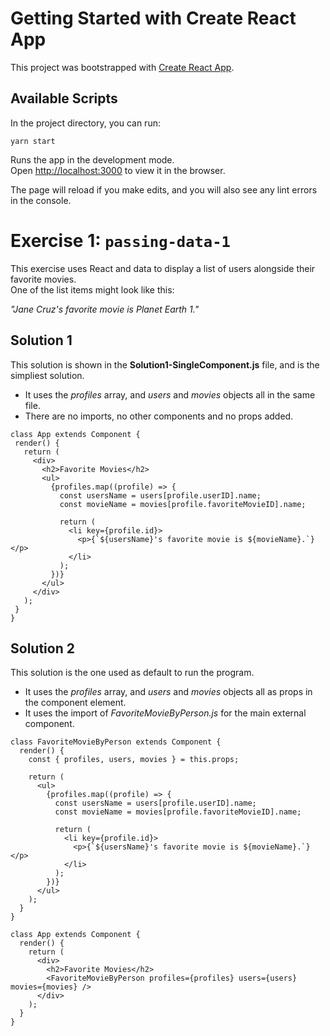 # Getting Started with Create React App

This project was bootstrapped with [Create React App](https://github.com/facebook/create-react-app).

## Available Scripts

In the project directory, you can run:

`yarn start`

Runs the app in the development mode.\
Open [http://localhost:3000](http://localhost:3000) to view it in the browser.

The page will reload if you make edits, and you will also see any lint errors in the console.

# Exercise 1: `passing-data-1`

This exercise uses React and data to display a list of users alongside their favorite movies.\
One of the list items might look like this:

_"Jane Cruz's favorite movie is Planet Earth 1."_

## Solution 1

This solution is shown in the **Solution1-SingleComponent.js** file, and is the simpliest solution.

- It uses the _profiles_ array, and _users_ and _movies_ objects all in the same file.
- There are no imports, no other components and no props added.

```
class App extends Component {
 render() {
   return (
     <div>
       <h2>Favorite Movies</h2>
       <ul>
         {profiles.map((profile) => {
           const usersName = users[profile.userID].name;
           const movieName = movies[profile.favoriteMovieID].name;

           return (
             <li key={profile.id}>
               <p>{`${usersName}'s favorite movie is ${movieName}.`}</p>
             </li>
           );
         })}
       </ul>
     </div>
   );
 }
}
```

## Solution 2

This solution is the one used as default to run the program.

- It uses the _profiles_ array, and _users_ and _movies_ objects all as props in the component element.
- It uses the import of _FavoriteMovieByPerson.js_ for the main external component.

```
class FavoriteMovieByPerson extends Component {
  render() {
    const { profiles, users, movies } = this.props;

    return (
      <ul>
        {profiles.map((profile) => {
          const usersName = users[profile.userID].name;
          const movieName = movies[profile.favoriteMovieID].name;

          return (
            <li key={profile.id}>
              <p>{`${usersName}'s favorite movie is ${movieName}.`}</p>
            </li>
          );
        })}
      </ul>
    );
  }
}
```

```
class App extends Component {
  render() {
    return (
      <div>
        <h2>Favorite Movies</h2>
        <FavoriteMovieByPerson profiles={profiles} users={users} movies={movies} />
      </div>
    );
  }
}
```
